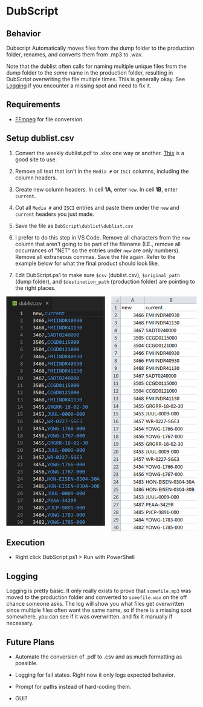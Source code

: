 # DubScript
 ## Behavior 
 
 Dubscript Automatically moves files from the dump folder to the production folder, renames, and converts them from .mp3 to .wav.

Note that the dublist often calls for naming multiple unique files from the dump folder to the *same* name in the production folder, resulting in DubScript overwriting the file multiple times. This is generally okay. See [Logging](#logging) if you encounter a missing spot and need to fix it.

## Requirements

* [FFmpeg](https://www.ffmpeg.org/) for file conversion.

## Setup dublist.csv

1. Convert the weekly dublist.pdf to .xlsx one way or another. [This](pdftoexcel.com) is a good site to use.

2. Remove all text that isn't in the `Media #` or `ISCI` columns, including the column headers.

3. Create new column headers. In cell **1A**, enter `new`. In cell **1B**, enter `current`.

4. Cut all `Media #` and `ISCI` entries and paste them under the `new` and `current` headers you just made.

5. Save the file as `DubScript\dublist\dublist.csv`

6. I prefer to do this step in VS Code. Remove all characters from the `new` column that aren't going to be part of the filename (I.E., remove all occurrances of "NET" so the entries under `new` are only numbers). Remove all extraneous commas. Save the file again. Refer to the example below for what the final product should look like.

7. Edit DubScript.ps1 to make sure `$csv` (dublist.csv), `$original_path` (dump folder), and `$destination_path` (production folder) are pointing to the right places.

![](examples/vscode_example.png)
<img style="float: right;" src="examples\excel_example.png">

## Execution

* Right click DubScript.ps1 > Run with PowerShell

## Logging

Logging is pretty basic. It only really exists to prove that `somefile.mp3` was moved to the production folder and converted to `somefile.wav` on the off chance someone asks. The log will show you what files get overwritten since multiple files often want the same name, so if there is a missing spot somewhere, you can see if it was overwritten. and fix it manually if necessary.

## Future Plans

* Automate the conversion of .pdf to .csv and as much formatting as possible.

* Logging for fail states. Right now it only logs expected behavior.

* Prompt for paths instead of hard-coding them.

* GUI?